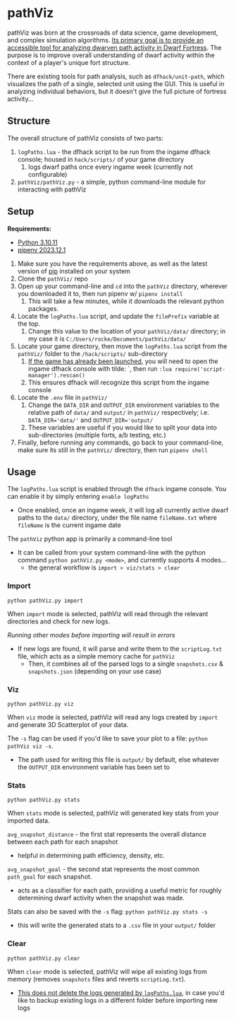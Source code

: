 # pathViz

pathViz was born at the crossroads of data science, game development, and complex simulation algorithms. <u>Its primary goal is to provide an accessible tool for analyzing dwarven path activity in Dwarf Fortress</u>. The purpose is to improve overall understanding of dwarf activity within the context of a player's unique fort structure.

There are existing tools for path analysis, such as `dfhack/unit-path`, which visualizes the path of a single, selected unit using the GUI. This is useful in analyzing individual behaviors, but it doesn't give the full picture of fortress activity...

## Structure

The overall structure of pathViz consists of two parts:
1. `logPaths.lua` - the dfhack script to be run from the ingame dfhack console; housed in `hack/scripts/` of your game directory
   1. logs dwarf paths once every ingame week (currently not configurable)
2. `pathViz/pathViz.py` - a simple, python command-line module for interacting with pathViz

## Setup

<b>Requirements:</b>
- [Python 3.10.11](https://www.python.org/downloads/release/python-31011/)
- [pipenv 2023.12.1](https://pypi.org/project/pipenv/2023.12.1/)

1. Make sure you have the requirements above, as well as the latest version of [pip](https://pypi.org/project/pip/) installed on your system
2. Clone the `pathViz/` repo
3. Open up your command-line and `cd` into the `pathViz` directory, wherever you downloaded it to, then run pipenv w/ `pipenv install`
   1. This will take a few minutes, while it downloads the relevant python packages.
4. Locate the `logPaths.lua` script, and update the `filePrefix` variable at the top.
   1. Change this value to the location of your `pathViz/data/` directory; in my case it is `C:/Users/rocke/Documents/pathViz/data/`
5. Locate your game directory, then move the `logPaths.lua` script from the `pathViz/` folder to the `/hack/scripts/` sub-directory
   1. <u>If the game has already been launched</u>, you will need to open the ingame dfhack console with tilde: \`, then run `:lua require('script-manager').rescan()`
   2. This ensures dfhack will recognize this script from the ingame console
6. Locate the `.env` file in `pathViz/`
   1. Change the `DATA_DIR` and `OUTPUT_DIR` environment variables to the relative path of `data/` and `output/` in `pathViz/` respectively; i.e. `DATA_DIR='data/'` and `OUTPUT_DIR='output/`
   2. These variables are useful if you would like to split your data into sub-directories (multiple forts, a/b testing, etc.)
7. Finally, before running any commands, go back to your command-line, make sure its still in the `pathViz/` directory, then run `pipenv shell`


## Usage

The `logPaths.lua` script is enabled through the `dfhack` ingame console. You can enable it by simply entering `enable logPaths`
- Once enabled, once an ingame week, it will log all currently active dwarf paths to the `data/` directory, under the file name `fileName.txt` where `fileName` is the current ingame date

The `pathViz` python app is primarily a command-line tool
- It can be called from your system command-line with the python command `python pathViz.py <mode>`, and currently supports 4 modes...
  - the general workflow is `import > viz/stats > clear`

### Import

`python pathViz.py import`

When `import` mode is selected, pathViz will read through the relevant directories and check for new logs.

*Running other modes before importing will result in errors*

- If new logs are found, it will parse and write them to the `scriptLog.txt` file, which acts as a simple memory cache for `pathViz`
  - Then, it combines all of the parsed logs to a single `snapshots.csv` & `snapshots.json` (depending on your use case)

### Viz

`python pathViz.py viz`

When `viz` mode is selected, pathViz will read any logs created by `import` and generate 3D Scatterplot of your data.

The `-s` flag can be used if you'd like to save your plot to a file: `python pathViz viz -s`.
- The path used for writing this file is `output/` by default, else whatever the `OUTPUT_DIR` environment variable has been set to

### Stats

`python pathViz.py stats`

When `stats` mode is selected, pathViz will generated key stats from your imported data.

`avg_snapshot_distance` - the first stat represents the overall distance between each path for each snapshot
- helpful in determining path efficiency, density, etc.

`avg_snapshot_goal` - the second stat represents the most common `path_goal` for each snapshot.
- acts as a classifier for each path, providing a useful metric for roughly determining dwarf activity when the snapshot was made.

Stats can also be saved with the `-s` flag: `python pathViz.py stats -s`
- this will write the generated stats to a `.csv` file in your `output/` folder

### Clear

`python pathViz.py clear`

When `clear` mode is selected, pathViz will wipe all existing logs from memory (removes `snapshots` files and reverts `scriptLog.txt`).
- <u>This does not delete the logs generated by `logPaths.lua`</u>, in case you'd like to backup existing logs in a different folder before importing new logs